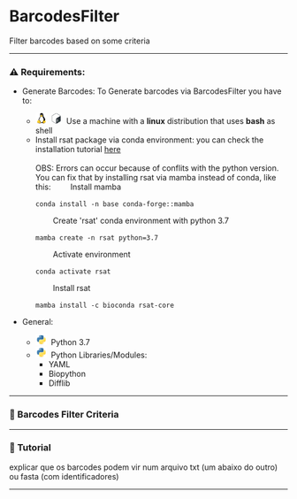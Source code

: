 # BarcodesFilter
 Filter barcodes based on some criteria



---
### :warning: Requirements:
- Generate Barcodes:
    To Generate barcodes via BarcodesFilter you have to:
    - <img src="https://github.com/devicons/devicon/blob/master/icons/linux/linux-original.svg" title="Linux" alt="Linux" width="20" height="20"/>&nbsp; <img src="https://github.com/devicons/devicon/blob/master/icons/bash/bash-original.svg" title="Bash" alt="Bash" width="20" height="20"/>&nbsp; Use a machine with a **linux** distribution that uses **bash** as shell
    - Install rsat package via conda environment: you can check the installation tutorial [here](https://rsa-tools.github.io/installing-RSAT/conda-install-rsat/bioconda-rsat-core.html "RSAT Installation Tutorial")  
        </br>
        OBS: Errors can occur because of conflits with the python version. You can fix that by installing rsat via mamba instead of conda, like this:
        &nbsp; &nbsp; &nbsp; &nbsp; Install mamba
        ```shell
        conda install -n base conda-forge::mamba
        ```
        &nbsp; &nbsp; &nbsp; &nbsp; Create 'rsat' conda environment with python 3.7
        ```shell
        mamba create -n rsat python=3.7
        ```
        &nbsp; &nbsp; &nbsp; &nbsp; Activate environment
        ```shell
        conda activate rsat
        ```
        &nbsp; &nbsp; &nbsp; &nbsp; Install rsat
        ```shell
        mamba install -c bioconda rsat-core
        ```

- General:
    - <img src="https://github.com/devicons/devicon/blob/master/icons/python/python-original.svg" title="Python" alt="Python" width="20" height="20"/>&nbsp; Python 3.7
    - <img src="https://github.com/devicons/devicon/blob/master/icons/python/python-original.svg" title="Python" alt="Python" width="20" height="20"/>&nbsp; Python Libraries/Modules:
        - YAML
        - Biopython
        - Difflib

---
### :broom: Barcodes Filter Criteria


---
### :memo: Tutorial

explicar que os barcodes podem vir num arquivo txt (um abaixo do outro) ou fasta (com identificadores)

---